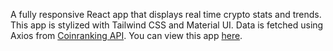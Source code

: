  A fully responsive React app that displays real time crypto stats and trends. This app is stylized with Tailwind CSS and Material UI. Data is fetched using Axios from [Coinranking API](https://rapidapi.com/Coinranking/api/coinranking1). You can view this app [here](https://mikemedina22800.github.io/Cryptomatics/).